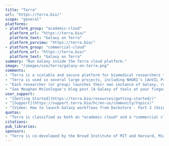 ```yaml
---
title: "Terra"
url: "https://terra.bio/"
scope: "general"
platforms:
- platform_group: "academic-cloud"
  platform_url: "https://terra.bio/"
  platform_text: "Galaxy on Terra"
  platform_purview: "https://terra.bio/"
- platform_group: "commercial-cloud"
  platform_url: "https://terra.bio/"
  platform_text: "Galaxy on Terra"
summary: "Run Galaxy inside the Terra cloud platform."
image: "/images/use/terra/galaxy-on-terra.png"
comments:
- "Terra is a scalable and secure platform for biomedical researchers to access data, run analysis tools and collaborate. Terra enables researchers to run familiar bioinformatics platforms, such as Galaxy and Bioconductor in RStudio on commercial cloud platforms such as Google Compute and Microsoft Azure.  Terra insulates the user from the details of installing software (e.g, Galaxy and RStudio) and the intricacies of deploying that software on the cloud."
- "Terra is used in several large projects, including NHGRI's [AnVIL Project](https://anvilproject.org/), which makes [Galaxy accessible](/use/anvil/) in a secure, FISMA-Moderate environment where researchers can perform analysis on personally identifiable data."
- "Each researcher (or group) launches their own instance of Galaxy, running within Terra."
- "See Meaghan McConlogue's blog post [A Galaxy of tools at your fingertips](https://terra.bio/a-galaxy-of-tools-at-your-fingertips/) for more."
user_support:
- "[Getting Started](https://terra.bio/resources/getting-started/)"
- "[Support](https://support.terra.bio/hc/en-us/community/topics)"
- "[Video: How to launch Galaxy workflows from Dockstore - Part 2 (Using custom cloud environment options)](https://youtu.be/aYShFs9tZ6s)"
quotas:
- "Terra is classified as both an *academic cloud* and a *commercial cloud* platform.  It is definitely a *research cloud* platform, but it is built on *commercial clouds* and **is a pay-per-use platform**.  As a cloud platform you control how many resources are allocated to your Galaxy instance."
citations:
pub_libraries:
sponsors:
- "Terra is co-developed by the Broad Institute of MIT and Harvard, Microsoft and Verily."
---
```

